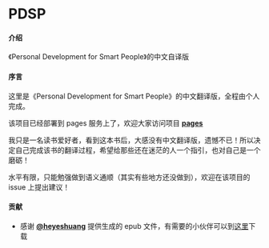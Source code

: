 # PDSP

#### 介绍
《Personal Development for Smart People》的中文自译版

#### 序言
这里是《Personal Development for Smart People》的中文翻译版，全程由个人完成。

该项目已经部署到 pages 服务上了，欢迎大家访问项目 **[pages](https://wtsnwei.github.io/pdsp/)**

我只是一名读书爱好者，看到这本书后，大感没有中文翻译版，遗憾不已！所以决定自己完成该书的翻译过程，希望给那些还在迷茫的人一个指引，也对自己是一个磨砺！

水平有限，只能勉强做到语义通顺（其实有些地方还没做到），欢迎在该项目的 issue 上提出建议！

#### 贡献

* 感谢 **[@heyeshuang](https://github.com/heyeshuang)** 提供生成的 epub 文件，有需要的小伙伴可以到[这里](https://github.com/wtsnwei/pdsp/issues/2)下载

